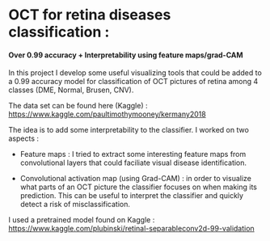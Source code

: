 # OCT for retina diseases classification :
#### Over 0.99 accuracy + Interpretability using feature maps/grad-CAM

In this project I develop some useful visualizing tools that could be added to a 0.99 accuracy model for classification of OCT pictures of retina among 4 classes (DME, Normal, Brusen, CNV). 

The data set can be found here (Kaggle) : 
https://www.kaggle.com/paultimothymooney/kermany2018

The idea is to add some interpretability to the classifier. I worked on two aspects : 

- Feature maps : I tried to extract some interesting feature maps from convolutional layers that could faciliate visual disease identification. 

- Convolutional activation map (using Grad-CAM) : in order to visualize what parts of an OCT picture the classifier focuses on when making its prediction. This can be useful to interpret the classifier and quickly detect a risk of misclassification. 

I used a pretrained model found on Kaggle : 
https://www.kaggle.com/plubinski/retinal-separableconv2d-99-validation


